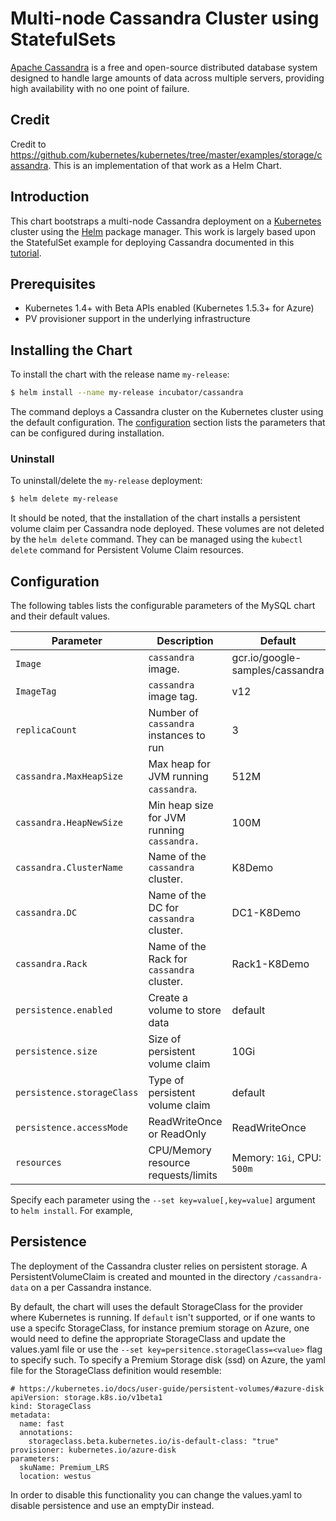# Multi-node Cassandra Cluster using StatefulSets

[Apache Cassandra](http://cassandra.apache.org) is a free and open-source distributed database system designed to handle large amounts of data across multiple servers, providing high availability with no one point of failure.

## Credit

Credit to https://github.com/kubernetes/kubernetes/tree/master/examples/storage/cassandra. This is an implementation of that work as a Helm Chart.

## Introduction

This chart bootstraps a multi-node Cassandra deployment on a [Kubernetes](http://kubernetes.io) cluster using the [Helm](https://helm.sh) package manager. This work is largely based upon the StatefulSet example for deploying Cassandra documented in this [tutorial](https://github.com/kubernetes/kubernetes/tree/master/examples/storage/cassandra).

## Prerequisites

- Kubernetes 1.4+ with Beta APIs enabled (Kubernetes 1.5.3+ for Azure)
- PV provisioner support in the underlying infrastructure

## Installing the Chart

To install the chart with the release name `my-release`:

```bash
$ helm install --name my-release incubator/cassandra
```

The command deploys a Cassandra cluster on the Kubernetes cluster using the default configuration. The [configuration](#configuration) section lists the parameters that can be configured during installation.

### Uninstall

To uninstall/delete the `my-release` deployment:

```bash
$ helm delete my-release
```

It should be noted, that the installation of the chart installs a persistent volume claim per Cassandra node deployed.  These volumes are not deleted by the `helm delete` command.  They can be managed using the `kubectl delete` command for Persistent Volume Claim resources.

## Configuration

The following tables lists the configurable parameters of the MySQL chart and their default values.

| Parameter                  | Description                                | Default                             |
| -----------------------    | ------------------------------------------ | ----------------------------------- |
| `Image`                    | `cassandra` image.                         | gcr.io/google-samples/cassandra     |
| `ImageTag`                 | `cassandra` image tag.                     | v12                                 |
| `replicaCount`             | Number of `cassandra` instances to run     | 3                                   |
| `cassandra.MaxHeapSize`    | Max heap for JVM running `cassandra`.      | 512M                                |
| `cassandra.HeapNewSize`    | Min heap size for JVM running `cassandra.` | 100M                                |
| `cassandra.ClusterName`    | Name of the `cassandra` cluster.           | K8Demo                              |
| `cassandra.DC`             | Name of the DC for `cassandra` cluster.    | DC1-K8Demo                          |
| `cassandra.Rack`           | Name of the Rack for `cassandra` cluster.  | Rack1-K8Demo                        |
| `persistence.enabled`      | Create a volume to store data              | default                             |
| `persistence.size`         | Size of persistent volume claim            | 10Gi                                |
| `persistence.storageClass` | Type of persistent volume claim            | default                             |
| `persistence.accessMode`   | ReadWriteOnce or ReadOnly                  | ReadWriteOnce                       |
| `resources`                | CPU/Memory resource requests/limits        | Memory: `1Gi`, CPU: `500m`          |


Specify each parameter using the `--set key=value[,key=value]` argument to `helm install`. For example,

## Persistence

The deployment of the Cassandra cluster relies on persistent storage.  A PersistentVolumeClaim is created and mounted in the directory `/cassandra-data` on a per Cassandra instance.

By default, the chart will uses the default StorageClass for the provider where Kubernetes is running.  If `default` isn't supported, or if one wants to use a specifc StorageClass, for instance premium storage on Azure, one would need to define the appropriate StorageClass and update the values.yaml file or use the `--set key=persitence.storageClass=<value>` flag to specify such.  To specify a Premium Storage disk (ssd) on Azure, the yaml file for the StorageClass definition would resemble:

```
# https://kubernetes.io/docs/user-guide/persistent-volumes/#azure-disk
apiVersion: storage.k8s.io/v1beta1
kind: StorageClass
metadata:
  name: fast
  annotations:
    storageclass.beta.kubernetes.io/is-default-class: "true"
provisioner: kubernetes.io/azure-disk
parameters:
  skuName: Premium_LRS
  location: westus
```

In order to disable this functionality you can change the values.yaml to disable persistence and use an emptyDir instead.
